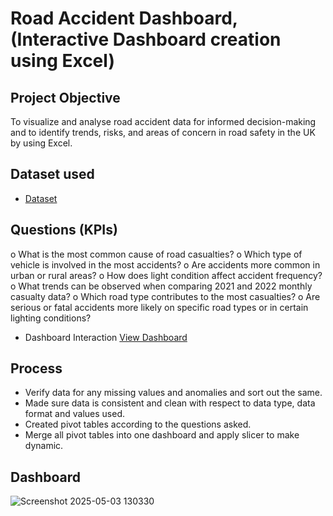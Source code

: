 # Road Accident Dashboard, (Interactive Dashboard creation using Excel)
## Project Objective
To visualize and analyse road accident data for informed decision-making and to identify trends, risks, and areas of concern in road safety in the UK by using Excel.

## Dataset used
- <a href="https://github.com/Sammuun/Road-Accident-Dashboard-UK/blob/main/Road%20Accident%20Data%20(version%201).xlsb.xlsx">Dataset</a>

## Questions (KPIs)
o	What is the most common cause of road casualties?
o	Which type of vehicle is involved in the most accidents?
o	Are accidents more common in urban or rural areas?
o	How does light condition affect accident frequency?
o	What trends can be observed when comparing 2021 and 2022 monthly casualty data?
o	Which road type contributes to the most casualties?
o	Are serious or fatal accidents more likely on specific road types or in certain lighting conditions?

- Dashboard Interaction <a href="https://github.com/Sammuun/Road-Accident-Dashboard-UK/blob/main/Screenshot%202025-05-03%20130311.png">View Dashboard</a>

## Process
- Verify data for any missing values and anomalies and sort out the same.
- Made sure data is consistent and clean with respect to data type, data format and values used.
- Created pivot tables according to the questions asked.
- Merge all pivot tables into one dashboard and apply slicer to make dynamic.

## Dashboard
![Screenshot 2025-05-03 130330](https://github.com/user-attachments/assets/a7344bc8-c585-4ee4-a70f-1396801c6528)
